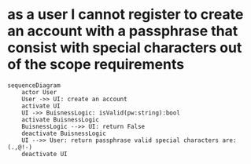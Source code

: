 # as a user I cannot register to create an account with a passphrase that consist with special characters out of the scope requirements
```mermaid
sequenceDiagram
    actor User
    User ->> UI: create an account
    activate UI
    UI ->> BuisnessLogic: isValid(pw:string):bool
    activate BuisnessLogic
    BuisnessLogic -->> UI: return False 
    deactivate BuisnessLogic
    UI -->> User: return passphrase valid special characters are: (.,@!-)
    deactivate UI
```